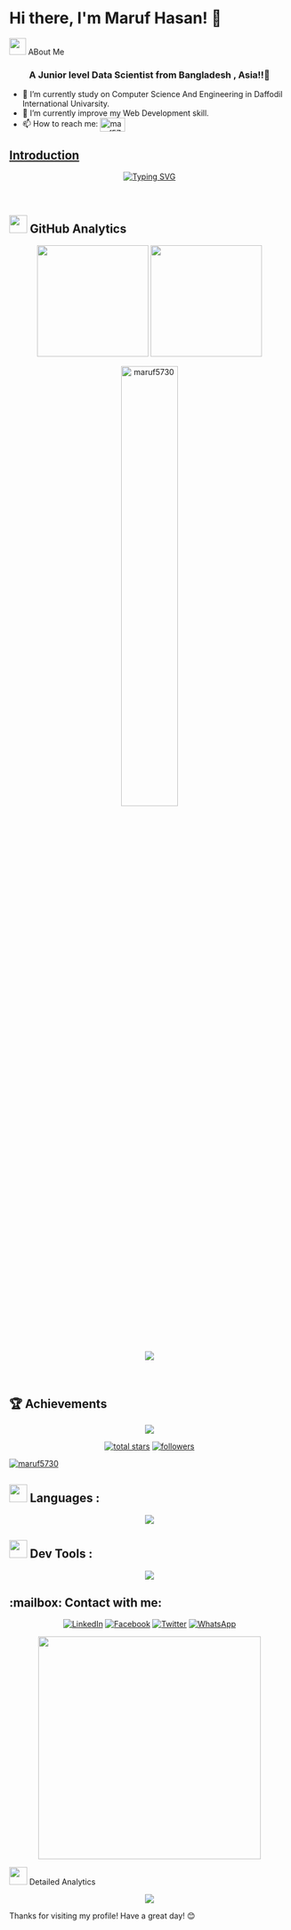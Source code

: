 # Hi there, I'm  Maruf Hasan! 👋      

<!-- Welcome to my GitHub profile! I'm a passionate developer with a love for coding and open-source contributions. Here you can find some of my projects, contributions, and more about me.
## 🌟 About Me --> 
      
<!-- <h1 align="center">🍁 Welcome To My Profile 🍁</h1>  -->   
 <img src="https://media.giphy.com/media/iY8CRBdQXODJSCERIr/giphy.gif" width="30"> ABout Me  
<h3 align="center">A Junior level Data Scientist  from Bangladesh , Asia!!🥸</h3>  
     
- 🔭 I’m currently study on Computer Science And Engineering in Daffodil International Univarsity.
- 🌱 I’m currently improve my Web Development skill. 
- 📫 How to reach me:  <a href="mailto:maruf573015@gmail.com" target="blank"><img align="center" src="https://logos-world.net/wp-content/uploads/2020/11/Gmail-Logo-700x394.png" alt="maruf5730" height="25" width="45" target="_blank" />


## Introduction
<p align="center">
<a href="https://git.io/typing-svg"><img src="https://readme-typing-svg.demolab.com?font=Fira+Code&weight=500&size=25&pause=1000&color=F78100&center=true&width=800&height=60&lines=I+am+a+Data+Scientist%F0%9F%92%BB%F0%9F%92%BB;3+years%2B+Coding+Experience+.+.+.;Now+I+am+Practicing+%F0%9F%91%A8%E2%80%8D%F0%9F%92%BB%F0%9F%91%A8%E2%80%8D%F0%9F%92%BB%F0%9F%91%A8%E2%80%8D%F0%9F%92%BB;+NextJS+Firebase+%F0%9F%94%A5+Python++JAVASCRIPT+Pandas" alt="Typing SVG" /></a>
</p>

<br>
<h2><img src="https://media.giphy.com/media/iY8CRBdQXODJSCERIr/giphy.gif" width="32"> GitHub Analytics</h2>
<p align="center">
<img height="200em" src="https://github-readme-stats.vercel.app/api?username=maruf5730&show_icons=true&hide_border=true&&count_private=true&include_all_commits=true"/>
  <img height="200em" src="https://github-readme-stats.vercel.app/api/top-langs/?username=maruf5730&exclude_repo=KNN-Image-Classification&show_icons=true&hide_border=true&layout=compact&langs_count=10"/>
</p> 
<p align="center" align="left" > <img width="45%" src="https://github-readme-streak-stats.herokuapp.com/?user=maruf5730&" alt="maruf5730" /> </p>
<div align="center">
<img src="https://github-profile-summary-cards.vercel.app/api/cards/profile-details?username=maruf5730&theme=swift" />
</div>
 <br>   
<br>


## 🏆 Achievements
<p align="center" border="2px solid white"> 
         <a href="https://github.com/maruf5730"> <img src="https://komarev.com/ghpvc/?username=maruf5730&style=for-the-badge&color=brightgreen"> </a>
</p>
<p align="center">
  <a href="https://github.com/DenverCoder1?tab=repositories&sort=stargazers">
    <img alt="total stars" title="Total stars on GitHub" src="https://custom-icon-badges.demolab.com/github/stars/maruf5730?color=55960c&style=for-the-badge&labelColor=488207&logo=star"/></a>
  <a href="https://github.com/DenverCoder1?tab=followers">
    <img alt="followers" title="Follow me on Github" src="https://custom-icon-badges.demolab.com/github/followers/maruf5730?color=236ad3&labelColor=1155ba&style=for-the-badge&logo=person-add&label=Follow&logoColor=white"/></a>
</p>
<p align="left"> <a href="https://github.com/ryo-ma/github-profile-trophy"><img src="https://github-profile-trophy.vercel.app/?username=maruf5730" alt="maruf5730" /></a> </p>

<h2 align="left">  <img src="https://media2.giphy.com/media/QssGEmpkyEOhBCb7e1/giphy.gif?cid=ecf05e47a0n3gi1bfqntqmob8g9aid1oyj2wr3ds3mg700bl&rid=giphy.gif" width="32"> Languages :</h2>
<p align="center">
  <a href="https://skillicons.dev">
    <img src="https://skillicons.dev/icons?i=py,c,cpp,java&perline=5"/>
  </a>
</p>

<h2 align="left">  <img src="https://media2.giphy.com/media/QssGEmpkyEOhBCb7e1/giphy.gif?cid=ecf05e47a0n3gi1bfqntqmob8g9aid1oyj2wr3ds3mg700bl&rid=giphy.gif" width="32"> Dev Tools :</h2>
<p align="center">
  <a href="https://skillicons.dev">
    <img src="https://skillicons.dev/icons?i=docker,vscode,git,github,vercel,netlify,postman,vite,figma&perline=5"/>
  </a>
</p>


<h2 align="left"> :mailbox: Contact with me:</h2>
<div align="center">
     
<!-- Social Media Badges -->
[![LinkedIn](https://img.shields.io/badge/LinkedIn-0077B5?style=for-the-badge&logo=linkedin&logoColor=white&labelColor=0077B5)](https://www.linkedin.com/in/md-maruf-hasan-150365242/)
[![Facebook](https://img.shields.io/badge/Facebook-1877F2?style=for-the-badge&logo=facebook&logoColor=white&labelColor=1877F2)](https://www.facebook.com/maruf.hasan.5730)
[![Twitter](https://img.shields.io/badge/Twitter-1DA1F2?style=for-the-badge&logo=twitter&logoColor=white&labelColor=1DA1F2)](https://x.com/)
[![WhatsApp](https://img.shields.io/badge/WhatsApp-25D366?style=for-the-badge&logo=whatsapp&logoColor=white&labelColor=25D366)](https://wa.me/+8801784925341)
<!-- Contact Animation -->
<img src="https://user-images.githubusercontent.com/74038190/212284119-fbfd994d-8c2a-4a0d-9d56-6e6b8e0e1f1e.gif" width="400" />
</div>

<!-- Activity Graph -->
<img src="https://user-images.githubusercontent.com/74038190/212284136-03988914-d899-44b4-b1d9-4eeccf656e44.gif" width="32"> Detailed Analytics
<div align="center">
     <img src="https://github-readme-activity-graph.vercel.app/graph?username=maruf5730&custom_title=My%20Contribution%20Graph&bg_color=FFFFF&color=58A6FF&line=1F6FEB&point=FF6B6B&area=true&hide_border=true&border_radius=10" />
</div>


Thanks for visiting my profile! Have a great day! 😊












